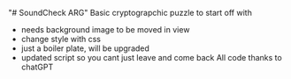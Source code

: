 "# SoundCheck ARG" 
Basic cryptograpchic puzzle to start off with
- needs background image to be moved in view
- change style with css
- just a boiler plate, will be upgraded
- updated script so you cant just leave and come back
All code thanks to chatGPT
